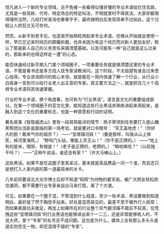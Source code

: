 
但凡进入一个新的专业领域，总不免被一些看得似懂非懂的专业术语给拦住去路，尤其是一些简称、代号、特定场合的特定叫法，不明就里时不得其法，大家却都用得理所当然，几经打听查询也晕晕乎乎，最终搞明白后发现简单不过如此，这个过程让人抓狂又无可奈何。

然而，从新手到老手后，也逐渐开始熟稔用起来专业术语，仿佛从开始就会使用一样，早已忘记来时经历的颠簸折磨，也并未因为有这个经历而对新人更加友好，默认了那是新人自己的义务责任来搞清楚基础，以及可能有一种“自己就是这么过来的，那新来的也得这样走一遭”的心态。

能否快速经过新手期入门某个领域圈子，一项重要任务就是搞清楚这里的专业术语，不管是看书还是多方找人找专家请教询问。这个阶段，不太指望有谁会过来悉心指导。专业咨询顾问的核心本领，就是能在一周内快速了解一个行业，从行业小白摇身一变到可以给行业老人出主意的专家。其主要方法之一，就是抓住几十个高频专业术语将其快速掌握。

行业的专业术语，换个角度看，也可称为“行业黑话”。语言是文化的重要组成部分。在某一个领域圈子的亚文化里，能知道这些行业黑话并熟练讲起来用起来，是融入到这个文化的重要标志，也是一种意愿和行动的证明。

著名故事《智取威虎山》里有一段耳熟能详的情节：杨子荣领到任务要打入座山雕黑帮团伙当卧底面临的第一场考验，就是要对口令暗号：
“天王盖地虎！”（你好大的胆！敢来气你的祖宗？）
——“宝塔镇河妖！”（要是那样，叫我从山上摔死，掉河里淹死。）
“野鸡门头钻，哪能上天王山！”（你不是正牌的。）
——“地上有的是米，喂呀，有根底！”（老子是正牌的，老牌的。）
“嘛哈嘛哈？”（以前独干吗？）
——“正晌午说话，谁还没有家？”（许大马棒山上。）

这些黑话，如果不是在这圈子里真呆过，基本就是真品赝品一问一个准，而且还只是想打入人家内部的第一道最简单的关卡。

几年前将要读北大光华博士后却不知道“知网”为何物的翟天临，被广大网友轻松抓住漏洞，都不需要行业专家亲自出马来打假，离了个大谱。

可见，如果要在一个圈子混，不管混到什么程度，至少一些术语、黑话要做到知道明白，最好是了然于胸信手拈来。好处是显而易见的，最差不至于被外行人拆穿；而如果表面功夫做足，再加上如果所在的行业整个风气都浮躁不踏实不较真，仅凭拽这些“宝塔镇河妖”的行业黑话也能够讲出来个一二三，还是非常能够唬人的，不说大师，拿个“专家”的名号总不成问题。这也是为什么，媒体上会有那么多头头是道实则空无一物，却还混得不错的“专家”。